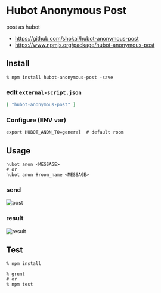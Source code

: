 Hubot Anonymous Post
====================
post as hubot

- https://github.com/shokai/hubot-anonymous-post
- https://www.npmjs.org/package/hubot-anonymous-post


Install
-------

    % npm install hubot-anonymous-post -save

### edit `external-script.json`

```json
[ "hubot-anonymous-post" ]
```

### Configure (ENV var)

    export HUBOT_ANON_TO=general  # default room

Usage
-----

    hubot anon <MESSAGE>
    # or
    hubot anon #room_name <MESSAGE>

### send

![post](http://gyazo.com/9e427fed83d69b36cb77f23c4819b0b6.png)

### result

![result](http://gyazo.com/3d7be4bfee20557be683bccfe005f54f.png)

Test
----

    % npm install

    % grunt
    # or
    % npm test
